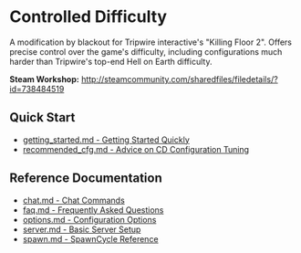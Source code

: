 # Controlled Difficulty

A modification by blackout for Tripwire interactive's "Killing Floor 2".
Offers precise control over the game's difficulty,
including configurations much harder than Tripwire's top-end Hell on Earth difficulty.

**Steam Workshop:** http://steamcommunity.com/sharedfiles/filedetails/?id=738484519

## Quick Start

* [getting_started.md - Getting Started Quickly](getting_started.md)
* [recommended_cfg.md - Advice on CD Configuration Tuning](recommended_cfg.md)

## Reference Documentation

* [chat.md - Chat Commands](chat.md)
* [faq.md - Frequently Asked Questions](faq.md)
* [options.md - Configuration Options](options.md)
* [server.md - Basic Server Setup](server.md)
* [spawn.md - SpawnCycle Reference](spawn.md)
